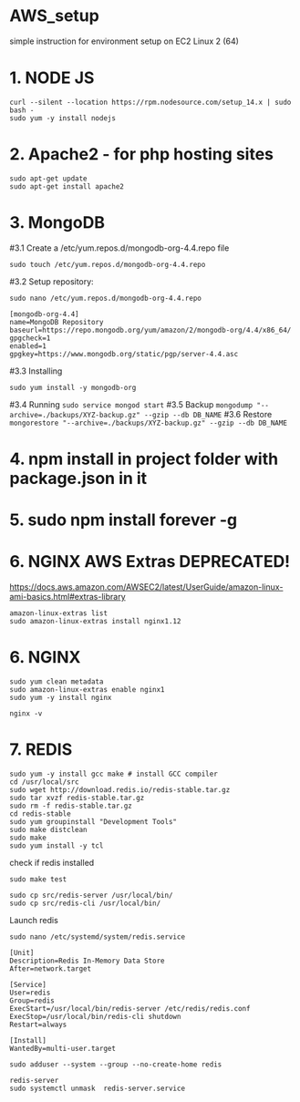 # AWS_setup
simple instruction for environment setup on EC2 Linux 2 (64)


# 1. NODE JS
  ```
  curl --silent --location https://rpm.nodesource.com/setup_14.x | sudo bash -
  sudo yum -y install nodejs
  ``` 
# 2. Apache2 - for php hosting sites
  ```
  sudo apt-get update
  sudo apt-get install apache2
  ```
# 3. MongoDB
  #3.1 Create a /etc/yum.repos.d/mongodb-org-4.4.repo file 
  ```
  sudo touch /etc/yum.repos.d/mongodb-org-4.4.repo
  ```
  #3.2 Setup repository:
  ```
  sudo nano /etc/yum.repos.d/mongodb-org-4.4.repo
  ```
  ```
  [mongodb-org-4.4]
  name=MongoDB Repository
  baseurl=https://repo.mongodb.org/yum/amazon/2/mongodb-org/4.4/x86_64/
  gpgcheck=1
  enabled=1
  gpgkey=https://www.mongodb.org/static/pgp/server-4.4.asc
  ```
  #3.3 Installing 
  ```
  sudo yum install -y mongodb-org
  ```
  #3.4 Running
    ```
    sudo service mongod start
    ```
  #3.5 Backup
    ```
    mongodump "--archive=./backups/XYZ-backup.gz" --gzip --db DB_NAME
    ```
  #3.6 Restore
    ```
    mongorestore "--archive=./backups/XYZ-backup.gz" --gzip --db DB_NAME
    ```

# 4. npm install in project folder with package.json in it

# 5. sudo npm install forever -g

# 6. NGINX AWS Extras DEPRECATED!
  https://docs.aws.amazon.com/AWSEC2/latest/UserGuide/amazon-linux-ami-basics.html#extras-library
  ```
  amazon-linux-extras list
  sudo amazon-linux-extras install nginx1.12
  ```
# 6. NGINX
  ```
  sudo yum clean metadata
  sudo amazon-linux-extras enable nginx1
  sudo yum -y install nginx
    
  nginx -v
  ```
  
# 7. REDIS
  ```
  sudo yum -y install gcc make # install GCC compiler
  cd /usr/local/src 
  sudo wget http://download.redis.io/redis-stable.tar.gz
  sudo tar xvzf redis-stable.tar.gz
  sudo rm -f redis-stable.tar.gz
  cd redis-stable
  sudo yum groupinstall "Development Tools"
  sudo make distclean
  sudo make
  sudo yum install -y tcl
  ```
  check if redis installed
  ```
  sudo make test
  ```
  ```
  sudo cp src/redis-server /usr/local/bin/
  sudo cp src/redis-cli /usr/local/bin/
  ```
  Launch redis
  ```
  sudo nano /etc/systemd/system/redis.service
  ```
  ```
  [Unit]
  Description=Redis In-Memory Data Store 
  After=network.target

  [Service]
  User=redis
  Group=redis
  ExecStart=/usr/local/bin/redis-server /etc/redis/redis.conf
  ExecStop=/usr/local/bin/redis-cli shutdown
  Restart=always

  [Install]
  WantedBy=multi-user.target
  ```
  ```
  sudo adduser --system --group --no-create-home redis
  ```
  ```
  redis-server
  sudo systemctl unmask  redis-server.service
  ```
